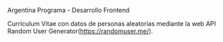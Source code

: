 Argentina Programa - Desarrollo Frontend

Curriculum Vitae con datos de personas aleatorias mediante la web API Random User Generator(https://randomuser.me/).
